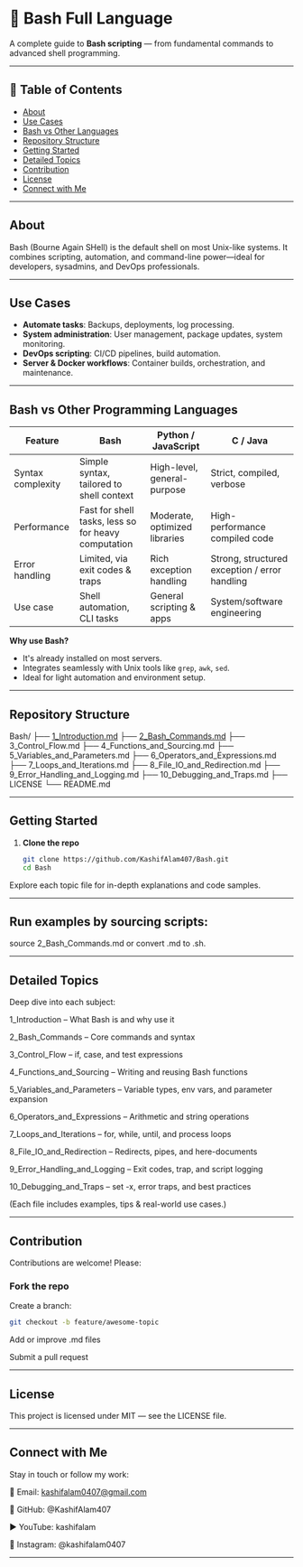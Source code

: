 # 🐚 Bash Full Language

A complete guide to **Bash scripting** — from fundamental commands to advanced shell programming.

---

## 📘 Table of Contents
- [About](#about)
- [Use Cases](#use-cases)
- [Bash vs Other Languages](#bash-vs-other-languages)
- [Repository Structure](#repository-structure)
- [Getting Started](#getting-started)
- [Detailed Topics](#detailed-topics)
- [Contribution](#contribution)
- [License](#license)
- [Connect with Me](#connect-with-me)

---

## About
Bash (Bourne Again SHell) is the default shell on most Unix-like systems. It combines scripting, automation, and command-line power—ideal for developers, sysadmins, and DevOps professionals.

---

## Use Cases
- **Automate tasks**: Backups, deployments, log processing.
- **System administration**: User management, package updates, system monitoring.
- **DevOps scripting**: CI/CD pipelines, build automation.
- **Server & Docker workflows**: Container builds, orchestration, and maintenance.

---

## Bash vs Other Programming Languages

| Feature              | Bash                            | Python / JavaScript          | C / Java                          |
|----------------------|----------------------------------|-------------------------------|------------------------------------|
| Syntax complexity    | Simple syntax, tailored to shell context | High-level, general-purpose | Strict, compiled, verbose         |
| Performance          | Fast for shell tasks, less so for heavy computation | Moderate, optimized libraries | High-performance compiled code    |
| Error handling       | Limited, via exit codes & traps | Rich exception handling | Strong, structured exception / error handling |
| Use case             | Shell automation, CLI tasks | General scripting & apps | System/software engineering       |

**Why use Bash?**  
- It's already installed on most servers.
- Integrates seamlessly with Unix tools like `grep`, `awk`, `sed`.
- Ideal for light automation and environment setup.

---

## Repository Structure
Bash/
├── [1_Introduction.md]()
├── [2_Bash_Commands.md](Basic_Command.md)
├── 3_Control_Flow.md
├── 4_Functions_and_Sourcing.md
├── 5_Variables_and_Parameters.md
├── 6_Operators_and_Expressions.md
├── 7_Loops_and_Iterations.md
├── 8_File_IO_and_Redirection.md
├── 9_Error_Handling_and_Logging.md
├── 10_Debugging_and_Traps.md
├── LICENSE
└── README.md

---

## Getting Started
1. **Clone the repo**  
   ```bash
   git clone https://github.com/KashifAlam407/Bash.git
   cd Bash
Explore each topic file for in-depth explanations and code samples.

---

## Run examples by sourcing scripts:
source 2_Bash_Commands.md
or convert .md to .sh.

---

## Detailed Topics
Deep dive into each subject:

1_Introduction – What Bash is and why use it

2_Bash_Commands – Core commands and syntax

3_Control_Flow – if, case, and test expressions

4_Functions_and_Sourcing – Writing and reusing Bash functions

5_Variables_and_Parameters – Variable types, env vars, and parameter expansion

6_Operators_and_Expressions – Arithmetic and string operations

7_Loops_and_Iterations – for, while, until, and process loops

8_File_IO_and_Redirection – Redirects, pipes, and here-documents

9_Error_Handling_and_Logging – Exit codes, trap, and script logging

10_Debugging_and_Traps – set -x, error traps, and best practices

(Each file includes examples, tips & real-world use cases.)

---

## Contribution
Contributions are welcome! Please:

### Fork the repo

Create a branch: 
``` bash
git checkout -b feature/awesome-topic
```

Add or improve .md files

Submit a pull request

---

## License
This project is licensed under MIT — see the LICENSE file.

---

## Connect with Me
Stay in touch or follow my work:

📧 Email: kashifalam0407@gmail.com

🐙 GitHub: @KashifAlam407

► YouTube: kashifalam

📸 Instagram: @kashifalam0407

---
